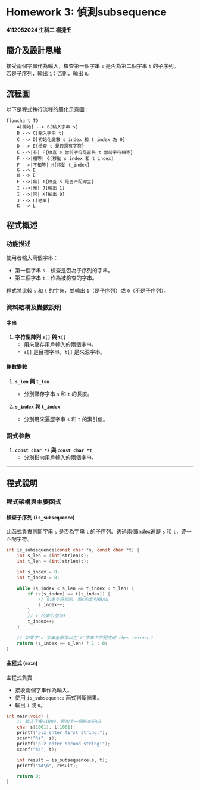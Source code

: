 # Homework 3: 偵測subsequence
**4112052024 生科二 楊捷壬**

## 簡介及設計思維

接受兩個字串作為輸入，檢查第一個字串 `s` 是否為第二個字串 `t` 的子序列。  
若是子序列，輸出 `1`；否則，輸出 `0`。

## 流程圖

以下是程式執行流程的簡化示意圖：

```mermaid
flowchart TD
    A[開始] --> B[輸入字串 s]
    B --> C[輸入字串 t]
    C --> D[初始化變數 s_index 和 t_index 為 0]
    D --> E{檢查 t 是否還有字符}
    E -->|有| F{檢查 s 當前字符是否與 t 當前字符相等}
    F -->|相等| G[移動 s_index 和 t_index]
    F -->|不相等| H[移動 t_index]
    G --> E
    H --> E
    E -->|無| I{檢查 s 是否匹配完全}
    I -->|是| J[輸出 1]
    I -->|否| K[輸出 0]
    J --> L[結束]
    K --> L
```

## 程式概述

### 功能描述
使用者輸入兩個字串：
- 第一個字串 `s`：檢查是否為子序列的字串。
- 第二個字串 `t`：作為被檢查的字串。

程式將比較 `s` 和 `t` 的字符，並輸出 `1`（是子序列）或 `0`（不是子序列）。

### 資料結構及變數說明

#### 字串
1. **字符型陣列 `s[]` 與 `t[]`**  
   - 用來儲存用戶輸入的兩個字串。
   - `s[]` 是目標字串，`t[]` 是來源字串。

#### 整數變數
1. **`s_len` 與 `t_len`**  
   - 分別儲存字串 `s` 和 `t` 的長度。

2. **`s_index` 與 `t_index`**  
   - 分別用來遍歷字串 `s` 和 `t` 的索引值。

### 函式參數
1. **`const char *s` 與 `const char *t`**  
   - 分別指向用戶輸入的兩個字串。

---

## 程式說明

### 程式架構與主要函式

#### 檢查子序列 (`is_subsequence`)
此函式負責判斷字串 `s` 是否為字串 `t` 的子序列。透過兩個index遍歷 `s` 和 `t`，逐一匹配字符。

```c
int is_subsequence(const char *s, const char *t) {
    int s_len = (int)strlen(s);
    int t_len = (int)strlen(t);

    int s_index = 0;
    int t_index = 0;

    while (s_index < s_len && t_index < t_len) {
        if (s[s_index] == t[t_index]) {
            // 如果字符相同，那s的索引值加1
            s_index++;
        }
        // t 的索引值加1
        t_index++;
    }

    // 如果子's'字串全部可以在't'字串中匹配完成 then return 1
    return (s_index == s_len) ? 1 : 0;
}
```

#### 主程式 (`main`)
主程式負責：
- 接收兩個字串作為輸入。
- 使用 `is_subsequence` 函式判斷結果。
- 輸出 `1` 或 `0`。

```c
int main(void) {
    // 輸入字串=1000，再加上一個終止符\0
    char s[1001], t[1001];
    printf("plz enter first string:");
    scanf("%s", s);
    printf("plz enter second string:");
    scanf("%s", t);

    int result = is_subsequence(s, t);
    printf("%d\n", result);

    return 0;
}
```
